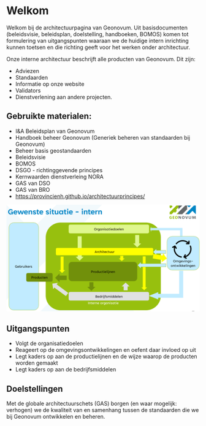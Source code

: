 # Welkom

Welkom bij de architectuurpagina van Geonovum. Uit basisdocumenten (beleidsvisie, beleidsplan, doelstelling, handboeken, BOMOS) komen tot formulering van uitgangspunten waaraan we de huidige intern inrichting kunnen toetsen en die richting geeft voor het werken onder architectuur.

Onze interne architectuur beschrijft alle producten van Geonovum. Dit zijn:

- Adviezen
- Standaarden
- Informatie op onze website
- Validators
- Dienstverlening aan andere projecten.

## Gebruikte materialen:

- I&A Beleidsplan van Geonovum
- Handboek beheer Geonovum  (Generiek beheren van standaarden bij Geonovum)
- Beheer basis geostandaarden
- Beleidsvisie
- BOMOS
- DSGO - richtinggevende principes
- Kernwaarden dienstverleing NORA
- GAS van DSO
- GAS van BRO
- <https://provincienh.github.io/architectuurprincipes/>

![alt text](image.png)

## Uitgangspunten

- Volgt de organisatiedoelen
- Reageert op de omgevingsontwikkelingen en oefent daar invloed op uit
- Legt kaders op aan de productielijnen en de wijze waarop de producten worden gemaakt
- Legt kaders op aan de bedrijfsmiddelen

## Doelstellingen

Met de globale architectuurschets (GAS) borgen (en waar mogelijk: verhogen) we de kwaliteit van en samenhang tussen de standaarden die we bij Geonovum ontwikkelen en beheren. 

